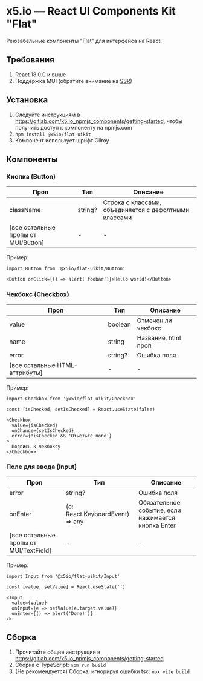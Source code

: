 # x5.io — React UI Components Kit "Flat"

Реюзабельные компоненты "Flat" для интерфейса на React.

## Требования

1. React 18.0.0 и выше
2. Поддержка MUI (обратите внимание на [SSR](https://mui.com/material-ui/guides/server-rendering/))

## Установка

1. Следуйте инструкциям в <https://gitlab.com/x5.io_npmjs_components/getting-started>, чтобы получить доступ к компоненту на npmjs.com
2. `npm install @x5io/flat-uikit`
3. Компонент использует шрифт Gilroy

## Компоненты

### Кнопка (Button)

| Проп                                | Тип     | Описание                                              |
| ----------------------------------- | ------- | ----------------------------------------------------- |
| className                           | string? | Строка с классами, объединяется с дефолтными классами |
| [все остальные пропы от MUI/Button] | -       | -                                                     |

Пример:
```tsx
import Button from '@x5io/flat-uikit/Button'

<Button onClick={() => alert('foobar')}>Hello world!</Button>
```

### Чекбокс (Checkbox)

| Проп                           | Тип     | Описание            |
| ------------------------------ | ------- | ------------------- |
| value                          | boolean | Отмечен ли чекбокс  |
| name                           | string  | Название, html проп |
| error                          | string? | Ошибка поля         |
| [все остальные HTML-аттрибуты] | -       | -                   |

Пример:
```tsx
import Checkbox from '@x5io/flat-uikit/Checkbox'

const [isChecked, setIsChecked] = React.useState(false)

<Checkbox 
  value={isChecked} 
  onChange={setIsChecked}
  error={!isChecked && 'Отметьте поле'}
>
  Подпись к чекбоксу
</Checkbox>
```

### Поле для ввода (Input)

| Проп                                   | Тип                                             | Описание                                           |
| -------------------------------------- | ----------------------------------------------- | -------------------------------------------------- |
| error                                  | string?                                         | Ошибка поля                                        |
| onEnter                                | (e: React.KeyboardEvent<HTMLDivElement>) => any | Обязательное событие, если нажимается кнопка Enter |
| [все остальные пропы от MUI/TextField] | -                                               | -                                                  |

Пример:
```tsx
import Input from '@x5io/flat-uikit/Input'

const [value, setValue] = React.useState('')

<Input 
  value={value}
  onInput={e => setValue(e.target.value)}
  onEnter={() => alert('Done!')}
/>
```

## Сборка

1. Прочитайте общие инструкции в <https://gitlab.com/x5.io_npmjs_components/getting-started>
2. Сборка с TypeScript: `npm run build`
3. (Не рекомендуется) Сборка, игнорируя ошибки tsc: `npx vite build`